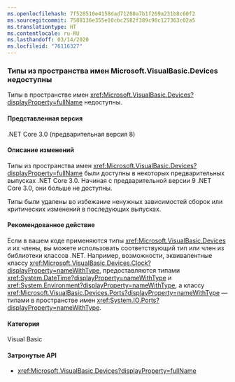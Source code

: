 ```yaml
---
ms.openlocfilehash: 7f528510e4158dad71280a7b1f269a231b8c60f2
ms.sourcegitcommit: 7588136e355e10cbc2582f389c90c127363c02a5
ms.translationtype: HT
ms.contentlocale: ru-RU
ms.lasthandoff: 03/14/2020
ms.locfileid: "76116327"
---
```

### <a name="types-in-microsoftvisualbasicdevices-namespace-not-available"></a>Типы из пространства имен Microsoft.VisualBasic.Devices недоступны

Типы в пространстве имен <xref:Microsoft.VisualBasic.Devices?displayProperty=fullName> недоступны.

#### <a name="version-introduced"></a>Представленная версия

.NET Core 3.0 (предварительная версия 8)

#### <a name="change-description"></a>Описание изменений

Типы из пространства имен <xref:Microsoft.VisualBasic.Devices?displayProperty=fullName> были доступны в некоторых предварительных выпусках .NET Core 3.0. Начиная с предварительной версии 9 .NET Core 3.0, они больше не доступны.

Типы были удалены во избежание ненужных зависимостей сборок или критических изменений в последующих выпусках.

#### <a name="recommended-action"></a>Рекомендованное действие

Если в вашем коде применяются типы <xref:Microsoft.VisualBasic.Devices> и их члены, вы можете использовать соответствующий тип или член из библиотеки классов .NET. Например, возможности, эквивалентные классу <xref:Microsoft.VisualBasic.Devices.Clock?displayProperty=nameWithType>, предоставляются типами <xref:System.DateTime?displayProperty=nameWithType> и <xref:System.Environment?displayProperty=nameWithType>, а классу <xref:Microsoft.VisualBasic.Devices.Ports?displayProperty=nameWithType> — типами в пространстве имен <xref:System.IO.Ports?displayProperty=nameWithType>.

#### <a name="category"></a>Категория

Visual Basic

#### <a name="affected-apis"></a>Затронутые API

- <xref:Microsoft.VisualBasic.Devices?displayProperty=fullName>

<!--

### Affected APIs

- `N:Microsoft.VisualBasic.Devices`

-->

